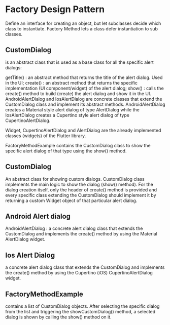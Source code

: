 # Factory Design Pattern

Define an interface for creating an object, but let subclasses decide which class to instantiate.
Factory Method lets a class defer instantiation to sub classes.

## CustomDialog

is an abstract class that is used as a base class for all the specific alert dialogs:

getTitle() : an abstract method that returns the title of the alert dialog. Used in the UI;
create() : an abstract method that returns the specific implementation (UI component/widget) of the alert dialog;
show() : calls the create() method to build (create) the alert dialog and show it in the UI.
AndroidAlertDialog and IosAlertDialog are concrete classes that extend the CustomDialog class and implement its abstract methods. AndroidAlertDialog creates a Material style alert dialog of type AlertDialog while the IosAlertDialog creates a Cupertino style alert dialog of type CupertinoAlertDialog.

Widget, CupertinoAlertDialog and AlertDialog are the already implemented classes (widgets) of the Flutter library.

FactoryMethodExample contains the CustomDialog class to show the specific alert dialog of that type using the show() method.

## CustomDialog

An abstract class for showing custom dialogs. CustomDialog class implements the main logic to show
the dialog (show() method). For the dialog creation itself, only the header of create() method is
provided and every specific class extending the CustomDialog should implement it by returning
a custom Widget object of that particular alert dialog.

## Android Alert dialog

AndroidAlertDialog : a concrete alert dialog class that extends the CustomDialog and implements
the create() method by using the Material AlertDialog widget.

## Ios Alert Dialog

a concrete alert dialog class that extends the CustomDialog and implements the create() method by
using the Cupertino (iOS) CupertinoAlertDialog widget.

## FactoryMethodExample 

contains a list of CustomDialog objects. After selecting the specific dialog 
from the list and triggering the showCustomDialog() method, a selected dialog is shown by calling
the show() method on it.